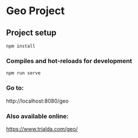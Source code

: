 # Geo Project

## Project setup
```
npm install
```

### Compiles and hot-reloads for development
```
npm run serve
```

### Go to:
http://localhost:8080/geo

### Also available online:
https://www.trialda.com/geo/

